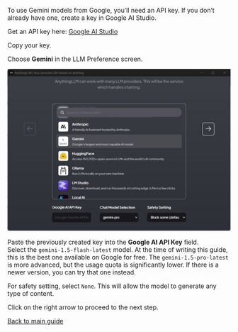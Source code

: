 To use Gemini models from Google, you’ll need an API key. If you don’t already have one, create a key in Google AI Studio.

Get an API key here: [Google AI Studio](https://aistudio.google.com)

Copy your key.

Choose **Gemini** in the LLM Preference screen.

![Screenshot Gemini Install](/media/AnythingLLM%20Start%20Install%20Gemini.jpg)

Paste the previously created key into the **Google AI API Key** field.  
Select the `gemini-1.5-flash-latest` model. At the time of writing this guide, this is the best one available on Google for free. The `gemini-1.5-pro-latest` is more advanced, but the usage quota is significantly lower. If there is a newer version, you can try that one instead.

For safety setting, select `None`. This will allow the model to generate any type of content.

Click on the right arrow to proceed to the next step. 

[Back to main guide](/readme.md)
